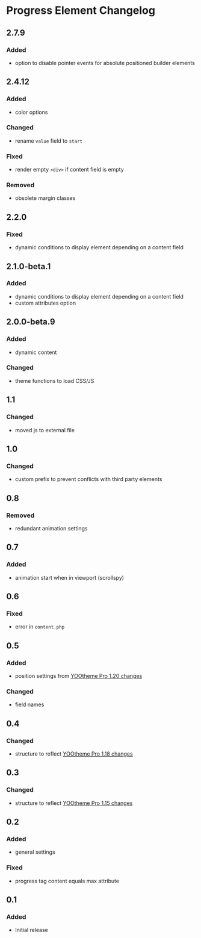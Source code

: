 # Progress Element Changelog

## 2.7.9

### Added

- option to disable pointer events for absolute positioned builder elements

## 2.4.12

### Added

- color options

### Changed

- rename `value` field to `start`

### Fixed

- render empty `<div>` if content field is empty

### Removed

- obsolete margin classes

## 2.2.0

### Fixed

- dynamic conditions to display element depending on a content field

## 2.1.0-beta.1

### Added

- dynamic conditions to display element depending on a content field
- custom attributes option

## 2.0.0-beta.9

### Added

- dynamic content

### Changed

- theme functions to load CSS/JS

## 1.1

### Changed

- moved js to external file

## 1.0

### Changed

- custom prefix to prevent conflicts with third party elements

## 0.8

### Removed

- redundant animation settings

## 0.7

### Added

- animation start when in viewport (scrollspy)

## 0.6

### Fixed

- error in `content.php`

## 0.5

### Added

- position settings from [YOOtheme Pro 1.20 changes](https://yootheme.com/blog/2019/05/17/yootheme-pro-1.20-released)

### Changed

- field names

## 0.4

### Changed

- structure to reflect [YOOtheme Pro 1.18 changes](https://yootheme.com/blog/2019/01/31/yootheme-pro-1.18-released)

## 0.3

### Changed

- structure to reflect [YOOtheme Pro 1.15 changes](https://yootheme.com/blog/2018/09/25/yootheme-pro-115-released)

## 0.2

### Added

- general settings

### Fixed

- progress tag content equals max attribute

## 0.1

### Added

- Initial release
